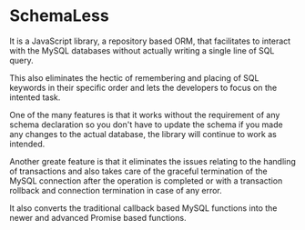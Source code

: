 # SchemaLess
It is a JavaScript library, a repository based ORM, that facilitates to interact with the MySQL databases without actually writing a single line of SQL query.

This also eliminates the hectic of remembering and placing of SQL keywords in their specific order and lets the developers to focus on the intented task.

One of the many features is that it works without the requirement of any schema declaration so you don't have to update the schema if you made any changes to the actual database, the library will continue to work as intended.

Another greate feature is that it eliminates the issues relating to the handling of transactions and also takes care of the graceful termination of the MySQL connection after the operation is completed or with a transaction rollback and connection termination in case of any error.

It also converts the traditional callback based MySQL functions into the newer and advanced Promise based functions.
